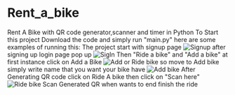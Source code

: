 # Rent_a_bike
 Rent A Bike with QR code generator,scanner and timer in Python
To Start this project Download the code
and simply run "main.py"
here are some examples of running this:
The project start with signup page
![Signup](.\C:\Users\hh\Desktop\RentABike-Signup.PNG)
after signing up 
login page pop up
![SigIn](C:\Users\hh\Desktop\RentABike-SignIN.PNG)
Then "Ride a bike" and "Add a bike"
at first instance click on Add a Bike
![Add or Ride bike](C:\Users\hh\Desktop\RentABikeOutput.PNG)
so move to Add bike
simply write name that you want your bike have
![Add bike](C:\Users\hh\Desktop\RentABikeOutput.PNG)
After Generating QR code
click on Ride A bike then click on "Scan here"
![Ride bike](C:\Users\hh\Desktop\RentABikeRide.PNG)
Scan Generated QR when wants to end finish the ride
